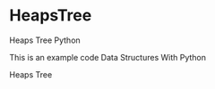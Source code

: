# HeapsTree
Heaps Tree Python


This is an example code 
Data Structures 
With Python


Heaps Tree

